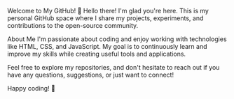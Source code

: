 Welcome to My GitHub!
👋 Hello there! I'm glad you're here. This is my personal GitHub space where I share my projects, experiments, and contributions to the open-source community.

About Me
I'm passionate about coding and enjoy working with technologies like HTML, CSS, and JavaScript. My goal is to continuously learn and improve my skills while creating useful tools and applications.

Feel free to explore my repositories, and don't hesitate to reach out if you have any questions, suggestions, or just want to connect!

Happy coding! 🚀
